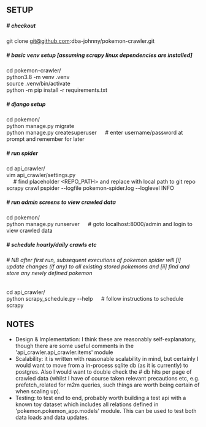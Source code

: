 
## SETUP

##### \# checkout
git clone git@github.com:dba-johnny/pokemon-crawler.git


##### \# basic venv setup [assuming scrapy linux dependencies are installed]
cd pokemon-crawler/ \
python3.8 -m venv .venv \
source .venv/bin/activate \
python -m pip install -r requirements.txt


##### \# django setup
cd pokemon/ \
python manage.py migrate \
python manage.py createsuperuser  	&emsp; \# enter username/password at prompt and remember for later 


##### \# run spider 
cd api\_crawler/ \
vim api\_crawler/settings.py \
&emsp; # find placeholder <REPO_PATH> and replace with local path to git repo \
scrapy crawl pspider --logfile pokemon-spider.log --loglevel INFO 


##### \# run admin screens to view crawled data 
cd pokemon/ \
python manage.py runserver		&emsp; \# goto localhost:8000/admin and login to view crawled data 


##### \# schedule hourly/daily crawls etc 
###### \# NB after first run, subsequent executions of pokemon spider will [i] update changes (if any) to all existing stored pokemons and [ii] find and store any newly defined pokemon 
cd api\_crawler/ \
python scrapy\_schedule.py --help	&emsp; \# follow instructions to schedule scrapy 


## NOTES
- Design & Implementation: I think these are reasonably self-explanatory, though there are some useful comments in the 'api\_crawler.api\_crawler.items' module
- Scalability: it is written with reasonable scalability in mind, but certainly I would want to move from a in-process sqlite db (as it is currently) to postgres. Also I would want to double check the \# db hits per page of crawled data (whilst I have of course taken relevant precautions etc, e.g. prefetch\_related for m2m queries, such things are worth being certain of when scaling up).
- Testing: to test end to end, probably worth building a test api with a known toy dataset which includes all relations defined in 'pokemon.pokemon\_app.models' module. This can be used to test both data loads and data updates.
